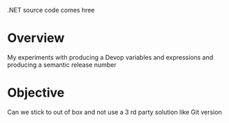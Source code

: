 .NET source code comes hree

# Overview
My experiments with producing a Devop variables and expressions and producing a semantic release number

# Objective
Can we stick to out of box and not use a 3 rd party solution like Git version



